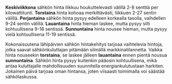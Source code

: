 **Keskiviikkona** sähkön hinta liikkuu houkuttelevasti välillä 2-8 senttiä per kilowattitunti. **Torstaina** hinta kohoaa merkittävästi, liikkuen 2-27 sentin välillä. **Perjantaina** sähkön hinta pysyy edelleen korkealla tasolla, vaihdellen 9-24 sentin välillä. **Lauantaina** hinta hieman laskee, mutta pysyy silti kohtuullisena 9-18 sentissä. **Sunnuntaina** hinta nousee hieman, mutta pysyy vielä kohtuullisena 11-19 sentissä.

Kokonaisuutena lähipäivien sähkön hintakehitys tarjoaa vaihtelevia hintoja, jotka saavat sähkönkuluttajan pitämään silmällä markkinatilannetta. Vaikka hinta nouseekin **torstaina**, se laskee jälleen **lauantaina** ennen pientä nousua **sunnuntaina**. Sähkön hinta pysyy kuitenkin pääosin kohtuullisena, mikä antaa kuluttajalle mahdollisuuden suunnitella energiankulutustaan harkiten. Jokainen päivä tarjoaa oman hintansa, joten viisaasti toimimalla voi säästää sähkölaskussa.